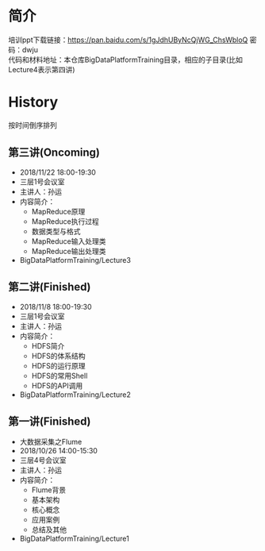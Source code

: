# 简介
培训ppt下载链接：https://pan.baidu.com/s/1gJdhUByNcQjWG_ChsWbloQ 密码：dwju  
代码和材料地址：本仓库BigDataPlatformTraining目录，相应的子目录(比如Lecture4表示第四讲)
# History
按时间倒序排列
## 第三讲(Oncoming)
- 2018/11/22 18:00-19:30
- 三层1号会议室
- 主讲人：孙运
- 内容简介：
  - MapReduce原理
  - MapReduce执行过程
  - 数据类型与格式
  - MapReduce输入处理类
  - MapReduce输出处理类
- BigDataPlatformTraining/Lecture3
## 第二讲(Finished)
- 2018/11/8 18:00-19:30
- 三层1号会议室
- 主讲人：孙运
- 内容简介：
  - HDFS简介
  - HDFS的体系结构
  - HDFS的运行原理
  - HDFS的常用Shell
  - HDFS的API调用
- BigDataPlatformTraining/Lecture2
## 第一讲(Finished)
- 大数据采集之Flume
- 2018/10/26 14:00-15:30
- 三层4号会议室
- 主讲人：孙运
- 内容简介：
  - Flume背景
  - 基本架构
  - 核心概念
  - 应用案例
  - 总结及其他
- BigDataPlatformTraining/Lecture1
